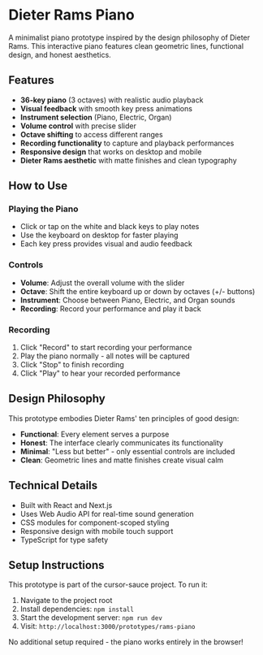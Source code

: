 # Dieter Rams Piano

A minimalist piano prototype inspired by the design philosophy of Dieter Rams. This interactive piano features clean geometric lines, functional design, and honest aesthetics.

## Features

- **36-key piano** (3 octaves) with realistic audio playback
- **Visual feedback** with smooth key press animations
- **Instrument selection** (Piano, Electric, Organ)
- **Volume control** with precise slider
- **Octave shifting** to access different ranges
- **Recording functionality** to capture and playback performances
- **Responsive design** that works on desktop and mobile
- **Dieter Rams aesthetic** with matte finishes and clean typography

## How to Use

### Playing the Piano
- Click or tap on the white and black keys to play notes
- Use the keyboard on desktop for faster playing
- Each key press provides visual and audio feedback

### Controls
- **Volume**: Adjust the overall volume with the slider
- **Octave**: Shift the entire keyboard up or down by octaves (+/- buttons)
- **Instrument**: Choose between Piano, Electric, and Organ sounds
- **Recording**: Record your performance and play it back

### Recording
1. Click "Record" to start recording your performance
2. Play the piano normally - all notes will be captured
3. Click "Stop" to finish recording
4. Click "Play" to hear your recorded performance

## Design Philosophy

This prototype embodies Dieter Rams' ten principles of good design:
- **Functional**: Every element serves a purpose
- **Honest**: The interface clearly communicates its functionality
- **Minimal**: "Less but better" - only essential controls are included
- **Clean**: Geometric lines and matte finishes create visual calm

## Technical Details

- Built with React and Next.js
- Uses Web Audio API for real-time sound generation
- CSS modules for component-scoped styling
- Responsive design with mobile touch support
- TypeScript for type safety

## Setup Instructions

This prototype is part of the cursor-sauce project. To run it:

1. Navigate to the project root
2. Install dependencies: `npm install`
3. Start the development server: `npm run dev`
4. Visit: `http://localhost:3000/prototypes/rams-piano`

No additional setup required - the piano works entirely in the browser!
